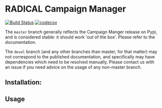 # RADICAL Campaign Manager

[![Build Status](https://travis-ci.org/radical-project/campaign_manager.svg?branch=devel)](https://travis-ci.org/radical-project/campaign_manager) [![codecov](https://codecov.io/gh/radical-project/campaign_manager/branch/devel/graph/badge.svg)](https://codecov.io/gh/radical-project/campaign_manager)

The `master` branch generally reflects the Campaign Manger release on Pypi, and is
considered stable: it should work 'out of the box'. Please refer to the documentation.

The `devel` branch (and any other branches than master, for that matter)
may not correspond to the published documentation, and specifically may have
dependencies which need to be resolved manually.  Please contact us with an issue
if you need advice on the usage of any non-master branch.


## Installation:

## Usage
